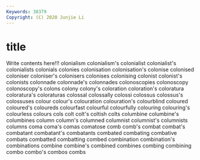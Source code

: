 ```yaml
---
Keywords: 30379
Copyright: (C) 2020 Junjie Li
---
```


# title

Write contents here!!!
olonialism 
colonialism's 
colonialist 
colonialist's 
colonialists 
colonials
colonies 
colonisation 
colonisation's 
colonise 
colonised 
coloniser 
coloniser's 
colonisers 
colonises 
colonising
colonist 
colonist's 
colonists 
colonnade 
colonnade's 
colonnades 
colonoscopies 
colonoscopy 
colonoscopy's 
colons
colony 
colony's 
coloration 
coloration's 
coloratura 
coloratura's 
coloraturas 
colossal 
colossally 
colossi
colossus 
colossus's 
colossuses 
colour 
colour's 
colouration 
colouration's 
colourblind 
coloured 
coloured's
coloureds 
colourfast 
colourful 
colourfully 
colouring 
colouring's 
colourless 
colours 
cols 
colt
colt's 
coltish 
colts 
columbine 
columbine's 
columbines 
column 
column's 
columned 
columnist
columnist's 
columnists 
columns 
coma 
coma's 
comas 
comatose 
comb 
comb's 
combat
combat's 
combatant 
combatant's 
combatants 
combated 
combating 
combative 
combats 
combatted 
combatting
combed 
combination 
combination's 
combinations 
combine 
combine's 
combined 
combines 
combing 
combining
combo 
combo's 
combos 
combs 
